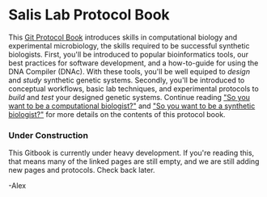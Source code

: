 # Salis Lab Protocol Book

This [Git Protocol Book](https://www.gitbook.com/) introduces skills in computational biology and experimental microbiology, the skills required to be successful synthetic biologists. First, you'll be introduced to popular bioinformatics tools, our best practices for software development, and a how-to-guide for using the DNA Compiler \(DNAc\). With these tools, you'll be well equiped to _design_ and _study_ synthetic genetic systems. Secondly, you'll be introduced to conceptual workflows, basic lab techniques, and experimental protocols to _build_ and _test_ your designed genetic systems. Continue reading ["So you want to be a computational biologist?"](compwork.md) and ["So you want to be a synthetic biologist?"](expwork.md) for more details on the contents of this protocol book.

### Under Construction

This Gitbook is currently under heavy development. If you're reading this, that means many of the linked pages are still empty, and we are still adding new pages and protocols. Check back later.

-Alex

